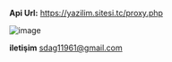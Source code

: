 **Api Url:** https://yazilim.sitesi.tc/proxy.php


![image](https://github.com/user-attachments/assets/177f442b-5a50-452d-81db-cdb8cdec5b68)



**iletişim** sdag11961@gmail.com

